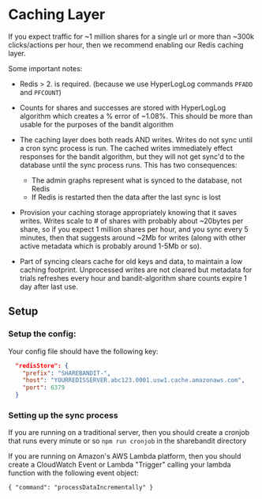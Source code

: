 # Caching Layer

If you expect traffic for ~1 million shares for a single url or more than ~300k clicks/actions per hour,
then we recommend enabling our Redis caching layer.

Some important notes:

* Redis > 2. is required. (because we use HyperLogLog commands `PFADD` and `PFCOUNT`)

* Counts for shares and successes are stored with HyperLogLog
  algorithm which creates a % error of ~1.08%.  This should be more
  than usable for the purposes of the bandit algorithm

* The caching layer does both reads AND writes. Writes do not sync
  until a cron sync process is run.  The cached writes immediately
  effect responses for the bandit algorithm, but they will not get
  sync'd to the database until the sync process runs. This has two
  consequences:
  * The admin graphs represent what is synced to the database, not Redis
  * If Redis is restarted then the data after the last sync is lost

* Provision your caching storage appropriately knowing that it saves writes.
  Writes scale to # of shares with probably about ~20bytes per share,
  so if you expect 1 million shares per hour, and you sync every 5 minutes,
  then that suggests around ~2Mb for writes (along with other active metadata
  which is probably around 1-5Mb or so).

* Part of syncing clears cache for old keys and data, to maintain a low caching
  footprint. Unprocessed writes are not cleared but metadata for trials refreshes
  every hour and bandit-algorithm share counts expire 1 day after last use.
  

## Setup

### Setup the config:

Your config file should have the following key:

```json
  "redisStore": {
    "prefix": "SHAREBANDIT-",
    "host": "YOURREDISSERVER.abc123.0001.usw1.cache.amazonaws.com",
    "port": 6379
  }
```

### Setting up the sync process

If you are running on a traditional server, then you should create a cronjob that runs every minute
or so `npm run cronjob` in the sharebandit directory

If you are running on Amazon's AWS Lambda platform, then you should create a CloudWatch Event
or Lambda "Trigger" calling your lambda function with the following event object:

```
{ "command": "processDataIncrementally" }
```

